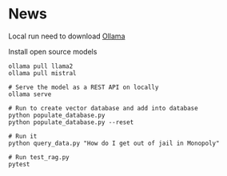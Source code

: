 # News

Local run need to download [Ollama](https://ollama.com/download)

Install open source models

```
ollama pull llama2
ollama pull mistral

# Serve the model as a REST API on locally
ollama serve
```

```
# Run to create vector database and add into database
python populate_database.py
python populate_database.py --reset

# Run it
python query_data.py "How do I get out of jail in Monopoly"

# Run test_rag.py
pytest
```

